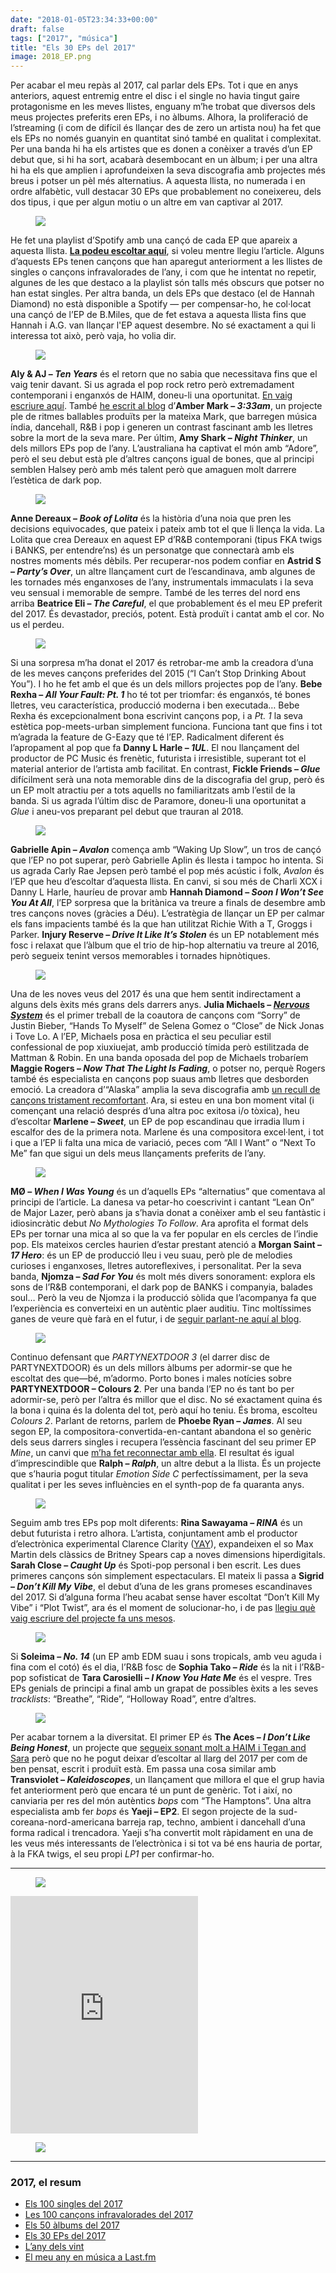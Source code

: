 ```yaml
---
date: "2018-01-05T23:34:33+00:00"
draft: false
tags: ["2017", "música"]
title: "Els 30 EPs del 2017"
image: 2018_EP.png
---
```

Per acabar el meu rep&agrave;s al 2017, cal parlar dels EPs. Tot i que en anys anteriors, aquest entremig entre el disc i el single no havia tingut gaire protagonisme en les meves llistes, enguany m&rsquo;he trobat que diversos dels meus projectes preferits eren EPs, i no &agrave;lbums. Alhora, la proliferaci&oacute; de l&rsquo;streaming (i com de dif&iacute;cil &eacute;s llan&ccedil;ar des de zero un artista nou) ha fet que els EPs no nom&eacute;s guanyin en quantitat sin&oacute; tamb&eacute; en qualitat i complexitat. Per una banda hi ha els artistes que es donen a con&egrave;ixer a trav&eacute;s d&rsquo;un EP debut que, si hi ha sort, acabar&agrave; desembocant en un &agrave;lbum; i per una altra hi ha els que amplien i aprofundeixen la seva discografia amb projectes m&eacute;s breus i potser un p&egrave;l m&eacute;s alternatius. A aquesta llista, no numerada i en ordre alfab&egrave;tic, vull destacar 30 EPs que probablement no coneixereu, dels dos tipus, i que per algun motiu o un altre em van captivar al 2017.

<figure class="tmblr-full" data-orig-height="339" data-orig-width="1000" data-orig-src="https://78.media.tumblr.com/1f234bf71ec2b9d4f892bbfd131e740c/tumblr_p23vte8mlO1u00ofno1_1280.png"><img class="pImageFull" src="https://78.media.tumblr.com/05a87a1211a8b23835ea5a8d47fb11fb/tumblr_inline_pd01vbKBrI1rf46cf_540.png" data-orig-height="339" data-orig-width="1000" data-orig-src="https://78.media.tumblr.com/1f234bf71ec2b9d4f892bbfd131e740c/tumblr_p23vte8mlO1u00ofno1_1280.png"></figure><!-- more -->

He fet una playlist d&rsquo;Spotify amb una can&ccedil;&oacute; de cada EP que apareix a aquesta llista. **[La podeu escoltar aqu&iacute;](https://open.spotify.com/user/enricllonch/playlist/0hT5lnvkxlLPPHvHoZaM69)**, si voleu mentre llegiu l&rsquo;article. Alguns d&rsquo;aquests EPs tenen can&ccedil;ons que han aparegut anteriorment a les llistes de singles o can&ccedil;ons infravalorades de l&rsquo;any, i com que he intentat no repetir, algunes de les que destaco a la playlist s&oacute;n talls m&eacute;s obscurs que potser no han estat singles. Per altra banda, un dels EPs que destaco (el de Hannah Diamond) no est&agrave; disponible a Spotify &mdash; per compensar-ho, he col&middot;locat una can&ccedil;&oacute; de l&rsquo;EP de B.Miles, que de fet estava a aquesta llista fins que Hannah i A.G. van llan&ccedil;ar l'EP aquest desembre. No s&eacute; exactament a qui li interessa tot aix&ograve;, per&ograve; vaja, ho volia dir.

<figure class="tmblr-full" data-orig-height="333" data-orig-width="1000" data-orig-src="https://78.media.tumblr.com/7546f3088678c23262e202d8621f114e/tumblr_p0wvvtVbIT1u00ofno1_1280.png"><img class="pImageFull" src="https://78.media.tumblr.com/41703cf693a2c8321ea54557ed794f62/tumblr_inline_pd01vcFzGA1rf46cf_540.png" data-orig-height="333" data-orig-width="1000" data-orig-src="https://78.media.tumblr.com/7546f3088678c23262e202d8621f114e/tumblr_p0wvvtVbIT1u00ofno1_1280.png"></figure>

**Aly &amp; AJ &ndash; _Ten Years_** &eacute;s el retorn que no sabia que necessitava fins que el vaig tenir davant. Si us agrada el pop rock retro per&ograve; extremadament contemporani i enganx&oacute;s de HAIM, doneu-li una oportunitat. [En vaig escriure aqu&iacute;](http://enricllonch.com/post/168285698274/ten-years). Tamb&eacute; [he escrit al blog](http://enricllonch.com/post/167117406514/333am) d&rsquo;**Amber Mark &ndash; _3:33am_**, un projecte ple de ritmes ballables produ&iuml;ts per la mateixa Mark, que barregen m&uacute;sica &iacute;ndia, dancehall, R&amp;B i pop i generen un contrast fascinant amb les lletres sobre la mort de la seva mare. Per &uacute;ltim, **Amy Shark &ndash; _Night Thinker_**, un dels millors EPs pop de l&rsquo;any. L&rsquo;australiana ha captivat el m&oacute;n amb &ldquo;Adore&rdquo;, per&ograve; el seu debut est&agrave; ple d&rsquo;altres can&ccedil;ons igual de bones, que al principi semblen Halsey per&ograve; amb m&eacute;s talent per&ograve; que amaguen molt darrere l&rsquo;est&egrave;tica de dark pop. 

<figure class="tmblr-full" data-orig-height="333" data-orig-width="1000" data-orig-src="https://78.media.tumblr.com/629753cd9b04f8cf6d8a5880aa58d79f/tumblr_p0wvvtVbIT1u00ofno2_1280.png"><img class="pImageFull" src="https://78.media.tumblr.com/d88b9c99a84880cb42f0a3d654179a30/tumblr_inline_pd01ves8vm1rf46cf_540.png" data-orig-height="333" data-orig-width="1000" data-orig-src="https://78.media.tumblr.com/629753cd9b04f8cf6d8a5880aa58d79f/tumblr_p0wvvtVbIT1u00ofno2_1280.png"></figure>

**Anne Dereaux &ndash; _Book of Lolita_** &eacute;s la hist&ograve;ria d&rsquo;una noia que pren les decisions equivocades, que pateix i pateix amb tot el que li llen&ccedil;a la vida. La Lolita que crea Dereaux en aquest EP d&rsquo;R&amp;B contemporani (tipus FKA twigs i BANKS, per entendre&rsquo;ns) &eacute;s un personatge que connectar&agrave; amb els nostres moments m&eacute;s d&egrave;bils. Per recuperar-nos podem confiar en **Astrid S &ndash; _Party&rsquo;s Over_**, un altre llan&ccedil;ament curt de l&rsquo;escandinava, amb algunes de les tornades m&eacute;s enganxoses de l&rsquo;any, instrumentals immaculats i la seva veu sensual i memorable de sempre. Tamb&eacute; de les terres del nord ens arriba **Beatrice Eli &ndash; _The Careful_**, el que probablement &eacute;s el meu EP preferit del 2017. &Eacute;s devastador, preci&oacute;s, potent. Est&agrave; produ&iuml;t i cantat amb el cor. No us el perdeu.

<figure class="tmblr-full" data-orig-height="333" data-orig-width="1000" data-orig-src="https://78.media.tumblr.com/affab0e16f6ce4d422d98d33b8519b19/tumblr_p0wvvtVbIT1u00ofno3_1280.png"><img class="pImageFull" src="https://78.media.tumblr.com/329438477aa6904f4a6364824623cead/tumblr_inline_pd01vfgsY51rf46cf_540.png" data-orig-height="333" data-orig-width="1000" data-orig-src="https://78.media.tumblr.com/affab0e16f6ce4d422d98d33b8519b19/tumblr_p0wvvtVbIT1u00ofno3_1280.png"></figure>

Si una sorpresa m&rsquo;ha donat el 2017 &eacute;s retrobar-me amb la creadora d&rsquo;una de les meves can&ccedil;ons preferides del 2015 (&ldquo;I Can&rsquo;t Stop Drinking About You&rdquo;). I ho he fet amb el que &eacute;s un dels millors projectes pop de l&rsquo;any. **Bebe Rexha &ndash; _All Your Fault: Pt. 1_** ho t&eacute; tot per triomfar: &eacute;s enganx&oacute;s, t&eacute; bones lletres, veu caracter&iacute;stica, producci&oacute; moderna i ben executada&hellip; Bebe Rexha &eacute;s excepcionalment bona escrivint can&ccedil;ons pop, i a *Pt. 1* la seva est&egrave;tica pop-meets-urban simplement funciona. Funciona tant que fins i tot m&rsquo;agrada la feature de G-Eazy que t&eacute; l&rsquo;EP. Radicalment diferent &eacute;s l&rsquo;apropament al pop que fa **Danny L Harle &ndash; _1UL_**. El nou llan&ccedil;ament del productor de PC Music &eacute;s fren&egrave;tic, futurista i irresistible, superant tot el material anterior de l&rsquo;artista amb facilitat. En contrast, **Fickle Friends &ndash; _Glue_** dif&iacute;cilment ser&agrave; una nota memorable dins de la discografia del grup, per&ograve; &eacute;s un EP molt atractiu per a tots aquells no familiaritzats amb l&rsquo;estil de la banda. Si us agrada l&rsquo;&uacute;ltim disc de Paramore, doneu-li una oportunitat a *Glue* i aneu-vos preparant pel debut que trauran al 2018.

<figure class="tmblr-full" data-orig-height="333" data-orig-width="1000" data-orig-src="https://78.media.tumblr.com/1a9e5e46cd57ae0eaba351fbc46a1283/tumblr_p0wvvtVbIT1u00ofno4_1280.png"><img class="pImageFull" src="https://78.media.tumblr.com/cca7c92f9487601491d5d4dd50201739/tumblr_inline_pd01vfYyZn1rf46cf_540.png" data-orig-height="333" data-orig-width="1000" data-orig-src="https://78.media.tumblr.com/1a9e5e46cd57ae0eaba351fbc46a1283/tumblr_p0wvvtVbIT1u00ofno4_1280.png"></figure>

**Gabrielle Apin &ndash; _Avalon_** comen&ccedil;a amb &ldquo;Waking Up Slow&rdquo;, un tros de can&ccedil;&oacute; que l&rsquo;EP no pot superar, per&ograve; Gabrielle Aplin &eacute;s llesta i tampoc ho intenta. Si us agrada Carly Rae Jepsen per&ograve; tamb&eacute; el pop m&eacute;s ac&uacute;stic i folk, *Avalon* &eacute;s l&rsquo;EP que heu d&rsquo;escoltar d&rsquo;aquesta llista. En canvi, si sou m&eacute;s de Charli XCX i Danny L Harle, haur&iacute;eu de provar amb **Hannah Diamond &ndash; _Soon I Won&rsquo;t See You At All_**, l&rsquo;EP sorpresa que la brit&agrave;nica va treure a finals de desembre amb tres can&ccedil;ons noves (gr&agrave;cies a D&eacute;u). L&rsquo;estrat&egrave;gia de llan&ccedil;ar un EP per calmar els fans impacients tamb&eacute; &eacute;s la que han utilitzat Richie With a T, Groggs i Parker. **Injury Reserve &ndash; _Drive It Like It&rsquo;s Stolen_** &eacute;s un EP notablement m&eacute;s fosc i relaxat que l&rsquo;&agrave;lbum que el trio de hip-hop alternatiu va treure al 2016, per&ograve; segueix tenint versos memorables i tornades hipn&ograve;tiques. 

<figure class="tmblr-full" data-orig-height="333" data-orig-width="1000" data-orig-src="https://78.media.tumblr.com/2c7524ab865b2e4292f579cc316f5466/tumblr_p0wvvtVbIT1u00ofno5_1280.png"><img class="pImageFull" src="https://78.media.tumblr.com/f3d07e831121acda3ee0213f1657ed76/tumblr_inline_pd01vgAuQl1rf46cf_540.png" data-orig-height="333" data-orig-width="1000" data-orig-src="https://78.media.tumblr.com/2c7524ab865b2e4292f579cc316f5466/tumblr_p0wvvtVbIT1u00ofno5_1280.png"></figure>

Una de les noves veus del 2017 &eacute;s una que hem sentit indirectament a alguns dels &egrave;xits m&eacute;s grans dels darrers anys. **Julia Michaels &ndash; [_Nervous System_](http://enricllonch.com/post/163573323374/nervous-system)** &eacute;s el primer treball de la coautora de can&ccedil;ons com &ldquo;Sorry&rdquo; de Justin Bieber, &ldquo;Hands To Myself&rdquo; de Selena Gomez o &ldquo;Close&rdquo; de Nick Jonas i Tove Lo. A l&rsquo;EP, Michaels posa en pr&agrave;ctica el seu peculiar estil confessional de pop xiuxiuejat, amb producci&oacute; t&iacute;mida per&ograve; estilitzada de Mattman &amp; Robin. En una banda oposada del pop de Michaels trobar&iacute;em **Maggie Rogers &ndash; _Now That The Light Is Fading_**, o potser no, perqu&egrave; Rogers tamb&eacute; &eacute;s especialista en can&ccedil;ons pop suaus amb lletres que desborden emoci&oacute;. La creadora d&rsquo;&ldquo;Alaska&rdquo; amplia la seva discografia amb [un recull de can&ccedil;ons tristament recomfortant](http://enricllonch.com/post/158469367124/now-that-the-light-is-fading). Ara, si esteu en una bon moment vital (i comen&ccedil;ant una relaci&oacute; despr&eacute;s d&rsquo;una altra poc exitosa i/o t&ograve;xica), heu d&rsquo;escoltar **Marlene &ndash; _Sweet_**, un EP de pop escandinau que irradia llum i escalfor des de la primera nota. Marlene &eacute;s una compositora excel&middot;lent, i tot i que a l&rsquo;EP li falta una mica de variaci&oacute;, peces com &ldquo;All I Want&rdquo; o &ldquo;Next To Me&rdquo; fan que sigui un dels meus llan&ccedil;aments preferits de l&rsquo;any.

<figure class="tmblr-full" data-orig-height="333" data-orig-width="1000" data-orig-src="https://78.media.tumblr.com/c7c34686293bce7be6ee7f2264d54623/tumblr_p0ww2mx4af1u00ofno1_1280.png"><img class="pImageFull" src="https://78.media.tumblr.com/264d28815648d00c3c1d5687aea60cfc/tumblr_inline_pd01vhI4ZV1rf46cf_540.png" data-orig-height="333" data-orig-width="1000" data-orig-src="https://78.media.tumblr.com/c7c34686293bce7be6ee7f2264d54623/tumblr_p0ww2mx4af1u00ofno1_1280.png"></figure>

**M&Oslash; &ndash; _When I Was Young_** &eacute;s un d&rsquo;aquells EPs &ldquo;alternatius&rdquo; que comentava al principi de l&rsquo;article. La danesa va petar-ho coescrivint i cantant &ldquo;Lean On&rdquo; de Major Lazer, per&ograve; abans ja s&rsquo;havia donat a con&egrave;ixer amb el seu fant&agrave;stic i idiosincr&agrave;tic debut *No Mythologies To Follow*. Ara aprofita el format dels EPs per tornar una mica al so que la va fer popular en els cercles de l&rsquo;indie pop. Els mateixos cercles haurien d&rsquo;estar prestant atenci&oacute; a **Morgan Saint &ndash; _17 Hero_**: &eacute;s un EP de producci&oacute; lleu i veu suau, per&ograve; ple de melodies curioses i enganxoses, lletres autoreflexives, i personalitat. Per la seva banda, **Njomza &ndash; _Sad For You_** &eacute;s molt m&eacute;s divers sonorament: explora els sons de l&rsquo;R&amp;B contemporani, el dark pop de BANKS i companyia, balades soul&hellip; Per&ograve; la veu de Njomza i la producci&oacute; s&ograve;lida que l&rsquo;acompanya fa que l&rsquo;experi&egrave;ncia es converteixi en un aut&egrave;ntic plaer auditiu. Tinc molt&iacute;ssimes ganes de veure qu&egrave; far&agrave; en el futur, i de [seguir parlant-ne aqu&iacute; al blog](http://enricllonch.com/post/160124820804/sad-for-you).

<figure class="tmblr-full" data-orig-height="333" data-orig-width="1000" data-orig-src="https://78.media.tumblr.com/953c78697083da0f734de4d3af21432a/tumblr_p0ww2mx4af1u00ofno2_1280.png"><img class="pImageFull" src="https://78.media.tumblr.com/422553bc2a412a5f5d833b09ff1dd180/tumblr_inline_pd01vhR2Zq1rf46cf_540.png" data-orig-height="333" data-orig-width="1000" data-orig-src="https://78.media.tumblr.com/953c78697083da0f734de4d3af21432a/tumblr_p0ww2mx4af1u00ofno2_1280.png"></figure>

Continuo defensant que *PARTYNEXTDOOR 3* (el darrer disc de PARTYNEXTDOOR) &eacute;s un dels millors &agrave;lbums per adormir-se que he escoltat des que&mdash;b&eacute;, m&rsquo;adormo. Porto bones i males not&iacute;cies sobre **PARTYNEXTDOOR &ndash; Colours 2**. Per una banda l&rsquo;EP no &eacute;s tant bo per adormir-se, per&ograve; per l&rsquo;altra &eacute;s millor que el disc. No s&eacute; exactament quina &eacute;s la bona i quina &eacute;s la dolenta del tot, per&ograve; aqu&iacute; ho teniu. &Eacute;s broma, escolteu *Colours 2*. Parlant de retorns, parlem de **Phoebe Ryan &ndash; _James_**. Al seu segon EP, la compositora-convertida-en-cantant abandona el so gen&egrave;ric dels seus darrers singles i recupera l&rsquo;ess&egrave;ncia fascinant del seu primer EP *Mine*, un canvi que [m&rsquo;ha fet reconnectar amb ella](http://enricllonch.com/post/167414462729/james). El resultat &eacute;s igual d&rsquo;imprescindible que **Ralph &ndash; _Ralph_**, un altre debut a la llista. &Eacute;s un projecte que s&rsquo;hauria pogut titular *Emotion Side C* perfect&iacute;ssimament, per la seva qualitat i per les seves influ&egrave;ncies en el synth-pop de fa quaranta anys.

<figure class="tmblr-full" data-orig-height="333" data-orig-width="1000" data-orig-src="https://78.media.tumblr.com/d5a26303d93c3da8bdc01a58bd08b7e7/tumblr_p0ww2mx4af1u00ofno3_1280.png"><img class="pImageFull" src="https://78.media.tumblr.com/4ca38bc5ff89987d85d29c4f6ef72028/tumblr_inline_pd01viQFh41rf46cf_540.png" data-orig-height="333" data-orig-width="1000" data-orig-src="https://78.media.tumblr.com/d5a26303d93c3da8bdc01a58bd08b7e7/tumblr_p0ww2mx4af1u00ofno3_1280.png"></figure>

Seguim amb tres EPs pop molt diferents: **Rina Sawayama &ndash; _RINA_** &eacute;s un debut futurista i retro alhora. L&rsquo;artista, conjuntament amb el productor d&rsquo;electr&ograve;nica experimental Clarence Clarity ([YAY](http://enricllonch.com/post/135632908054/els-20-&agrave;lbums-del-2015)), expandeixen el so Max Martin dels cl&agrave;ssics de Britney Spears cap a noves dimensions hiperdigitals. **Sarah Close &ndash; _Caught Up_** &eacute;s Spoti-pop personal i ben escrit. Les dues primeres can&ccedil;ons s&oacute;n simplement espectaculars. El mateix li passa a **Sigrid &ndash; _Don&rsquo;t Kill My Vibe_**, el debut d&rsquo;una de les grans promeses escandinaves del 2017. Si d&rsquo;alguna forma l&rsquo;heu acabat sense haver escoltat &ldquo;Don&rsquo;t Kill My Vibe&rdquo; i &ldquo;Plot Twist&rdquo;, ara &eacute;s el moment de solucionar-ho, i de pas [llegiu qu&egrave; vaig escriure del projecte fa uns mesos](http://enricllonch.com/post/160482187324/dont-kill-my-vibe-ep).

<figure class="tmblr-full" data-orig-height="333" data-orig-width="1000" data-orig-src="https://78.media.tumblr.com/d34729ea3828683062c48ee0b0f72d4c/tumblr_p0ww2mx4af1u00ofno4_1280.png"><img class="pImageFull" src="https://78.media.tumblr.com/53cbc59487170a1ec4a3ec5b95d586ff/tumblr_inline_pd01vjU8K91rf46cf_540.png" data-orig-height="333" data-orig-width="1000" data-orig-src="https://78.media.tumblr.com/d34729ea3828683062c48ee0b0f72d4c/tumblr_p0ww2mx4af1u00ofno4_1280.png"></figure>

Si **Soleima &ndash; _No. 14_** (un EP amb EDM suau i sons tropicals, amb veu aguda i fina com el cot&oacute;) &eacute;s el dia, l&rsquo;R&amp;B fosc de **Sophia Tako &ndash; _Ride_** &eacute;s la nit i l&rsquo;R&amp;B-pop sofisticat de **Tara Carosielli &ndash; _I Know You Hate Me_** &eacute;s el vespre. Tres EPs genials de principi a final amb un grapat de possibles &egrave;xits a les seves *tracklists*: &ldquo;Breathe&rdquo;, &ldquo;Ride&rdquo;, &ldquo;Holloway Road&rdquo;, entre d&rsquo;altres.

<figure class="tmblr-full" data-orig-height="333" data-orig-width="1000" data-orig-src="https://78.media.tumblr.com/98a0a8fbe29761ff8ce4ed2b52869275/tumblr_p0ww2mx4af1u00ofno5_1280.png"><img class="pImageFull" src="https://78.media.tumblr.com/ed0b95b32910e17d090fad6f71bd0a55/tumblr_inline_pd01vjwPcu1rf46cf_540.png" data-orig-height="333" data-orig-width="1000" data-orig-src="https://78.media.tumblr.com/98a0a8fbe29761ff8ce4ed2b52869275/tumblr_p0ww2mx4af1u00ofno5_1280.png"></figure>

Per acabar tornem a la diversitat. El primer EP &eacute;s **The Aces &ndash; _I Don&rsquo;t Like Being Honest_**, un projecte que [segueix sonant molt a HAIM i Tegan and Sara](http://enricllonch.com/post/162233486164/i-dont-like-being-honest) per&ograve; que no he pogut deixar d&rsquo;escoltar al llarg del 2017 per com de ben pensat, escrit i produ&iuml;t est&agrave;. Em passa una cosa similar amb **Transviolet &ndash; _Kaleidoscopes_**, un llan&ccedil;ament que millora el que el grup havia fet anteriorment per&ograve; que encara t&eacute; un punt de gen&egrave;ric. Tot i aix&iacute;, no canviaria per res del m&oacute;n aut&egrave;ntics *bops* com &ldquo;The Hamptons&rdquo;. Una altra especialista amb fer *bops* &eacute;s **Yaeji &ndash; EP2**. El segon projecte de la sud-coreana-nord-americana barreja rap, techno, ambient i dancehall d&rsquo;una forma radical i trencadora. Yaeji s&rsquo;ha convertit molt r&agrave;pidament en una de les veus m&eacute;s interessants de l&rsquo;electr&ograve;nica i si tot va b&eacute; ens hauria de portar, &agrave; la FKA twigs, el seu propi *LP1* per confirmar-ho.

* * *

<a href="https://open.spotify.com/user/enricllonch/playlist/0hT5lnvkxlLPPHvHoZaM69"><figure class="tmblr-full" data-orig-height="59" data-orig-width="1000" data-orig-src="https://78.media.tumblr.com/5b2df1c1be1af67351a971e36590c9c9/tumblr_p10liwVL7S1u00ofno1_1280.png"><img class="pImageFull" src="https://78.media.tumblr.com/4c6623bf75506cfbc1426cc68d6807e0/tumblr_inline_pd01vktXYE1rf46cf_540.png" data-orig-height="59" data-orig-width="1000" data-orig-src="https://78.media.tumblr.com/5b2df1c1be1af67351a971e36590c9c9/tumblr_p10liwVL7S1u00ofno1_1280.png"></figure></a>

<iframe src="https://open.spotify.com/embed/user/enricllonch/playlist/0hT5lnvkxlLPPHvHoZaM69" width="300" height="380" frameborder="0" allowtransparency="true"></iframe>

<figure class="tmblr-full" data-orig-height="339" data-orig-width="1000" data-orig-src="https://78.media.tumblr.com/d5e31eddf372dfd12e916d020579c2b7/tumblr_p23vxwe6xj1u00ofno1_1280.jpg"><img id="splashFade" src="https://78.media.tumblr.com/68e05e0469e2745bd755edeb4c0346a1/tumblr_inline_pd01vkC2CX1rf46cf_540.jpg" data-orig-height="339" data-orig-width="1000" data-orig-src="https://78.media.tumblr.com/d5e31eddf372dfd12e916d020579c2b7/tumblr_p23vxwe6xj1u00ofno1_1280.jpg"></figure>

* * *

### 2017, el resum

*   [Els 100 singles del 2017](http://enricllonch.com/post/168578064154/2017-singles)
*   [Les 100 can&ccedil;ons infravalorades del 2017](http://enricllonch.com/post/168608041409/les-100-can&ccedil;ons-infravalorades-del-2017)
*   [Els 50 &agrave;lbums del 2017](http://enricllonch.com/post/169151406134/2017-albums)
*   [Els 30 EPs del 2017](http://enricllonch.com/post/169361832434/2017-eps)
*   [L&rsquo;any dels vint](http://enricllonch.com/post/169200421474/lany-dels-vint)
*   [El meu any en m&uacute;sica a Last.fm](http://enricllonch.com/post/169258514479/el-meu-any-en-m&uacute;sica-2017)
